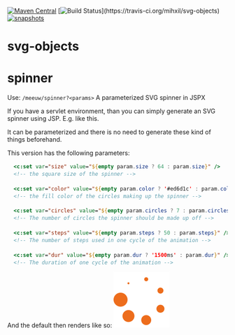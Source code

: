 [![Maven Central](https://img.shields.io/maven-central/v/org.meeuw/svg-objects.svg?label=Maven%20Central)](https://search.maven.org/search?q=g:%22org.meeuw%22%20AND%20a:%22svg-objects%22)
[![Build Status](https://travis-ci.org/mihxil/svg-objects.svg?)](https://travis-ci.org/mihxil/svg-objects)
[![snapshots](https://img.shields.io/nexus/s/https/oss.sonatype.org/org.meeuw/svg-objects.svg)](https://oss.sonatype.org/content/repositories/staging/org/meeuw/svg-object/)
# svg-objects

# spinner

Use:  `/meeuw/spinner?<params>`
A parameterized SVG spinner in JSPX

If you have a servlet environment, than you can simply generate an SVG spinner using JSP. E.g. like this.

It can be parameterized and there is no need to generate these kind of things beforehand.

This version has the following parameters:
```jsp
  <c:set var="size" value="${empty param.size ? 64 : param.size}" />
  <!-- the square size of the spinner -->

  <c:set var="color" value="${empty param.color ? '#ed6d1c' : param.color}" />
  <!-- the fill color of the circles making up the spinner -->

  <c:set var="circles" value="${empty param.circles ? 7 : param.circles}" />
  <!-- The number of circles the spinner should be made up off -->

  <c:set var="steps" value="${empty param.steps ? 50 : param.steps}" />
  <!-- The number of steps used in one cycle of the animation -->

  <c:set var="dur" value="${empty param.dur ? '1500ms' : param.dur}" />
  <!-- The duration of one cycle of the animation -->
```
And the default then renders like so:
<img src="./spinner.svg">
